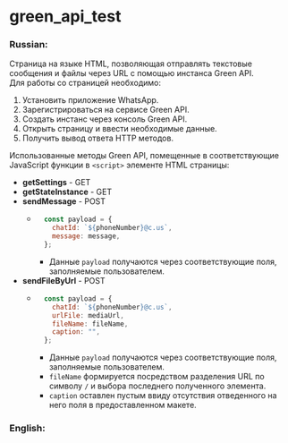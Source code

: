 # green_api_test

### Russian:

Страница на языке HTML, позволяющая отправлять текстовые сообщения и файлы через URL с помощью инстанса Green API.  
Для работы со страницей необходимо:

1. Установить приложение WhatsApp.
2. Зарегистрироваться на сервисе Green API.
3. Создать инстанс через консоль Green API.
4. Открыть страницу и ввести необходимые данные.
5. Получить вывод ответа HTTP методов.

Использованные методы Green API, помещенные в соответствующие JavaScript функции в `<script>` элементе HTML страницы:
- **getSettings** - GET
- **getStateInstance** - GET
- **sendMessage** - POST
    - ```javascript
        const payload = {
          chatId: `${phoneNumber}@c.us`,
          message: message,
        };
      ```
      - Данные `payload` получаются через соответствующие поля, заполняемые пользователем.
- **sendFileByUrl** - POST
    - ```javascript
        const payload = {
          chatId: `${phoneNumber}@c.us`,
          urlFile: mediaUrl,
          fileName: fileName,
          caption: "",
        };
      ```
      - Данные `payload` получаются через соответствующие поля, заполняемые пользователем.
      - `fileName` формируется посредством разделения URL по символу `/` и выбора последнего полученного элемента.
      - `caption` оставлен пустым ввиду отсутствия отведенного на него поля в предоставленном макете.

### English:
